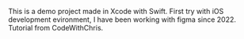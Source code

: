 This is a demo project made in Xcode with Swift.
First try with iOS development evironment, I have been working with figma since 2022. Tutorial from CodeWithChris.
